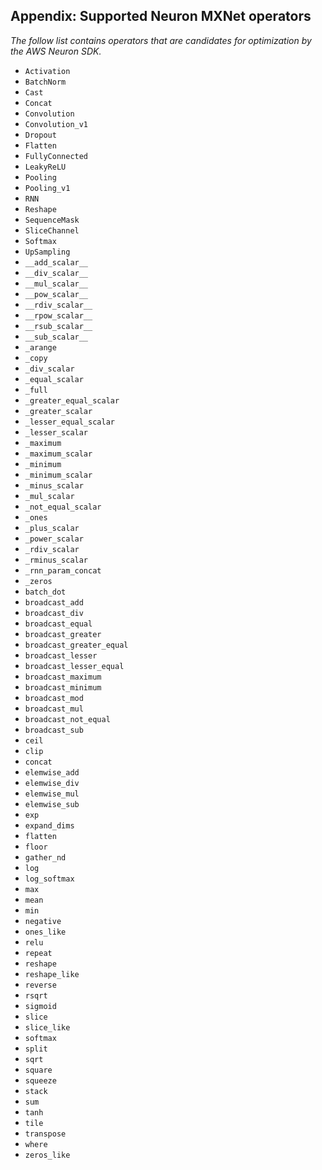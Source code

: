 ## Appendix: Supported Neuron MXNet operators

*The follow list contains operators that are candidates for optimization by the AWS Neuron SDK.*

 * ```Activation```
 * ```BatchNorm```
 * ```Cast```
 * ```Concat```
 * ```Convolution```
 * ```Convolution_v1```
 * ```Dropout```
 * ```Flatten```
 * ```FullyConnected```
 * ```LeakyReLU```
 * ```Pooling```
 * ```Pooling_v1```
 * ```RNN```
 * ```Reshape```
 * ```SequenceMask```
 * ```SliceChannel```
 * ```Softmax```
 * ```UpSampling```
 * ```__add_scalar__```
 * ```__div_scalar__```
 * ```__mul_scalar__```
 * ```__pow_scalar__```
 * ```__rdiv_scalar__```
 * ```__rpow_scalar__```
 * ```__rsub_scalar__```
 * ```__sub_scalar__```
 * ```_arange```
 * ```_copy```
 * ```_div_scalar```
 * ```_equal_scalar```
 * ```_full```
 * ```_greater_equal_scalar```
 * ```_greater_scalar```
 * ```_lesser_equal_scalar```
 * ```_lesser_scalar```
 * ```_maximum```
 * ```_maximum_scalar```
 * ```_minimum```
 * ```_minimum_scalar```
 * ```_minus_scalar```
 * ```_mul_scalar```
 * ```_not_equal_scalar```
 * ```_ones```
 * ```_plus_scalar```
 * ```_power_scalar```
 * ```_rdiv_scalar```
 * ```_rminus_scalar```
 * ```_rnn_param_concat```
 * ```_zeros```
 * ```batch_dot```
 * ```broadcast_add```
 * ```broadcast_div```
 * ```broadcast_equal```
 * ```broadcast_greater```
 * ```broadcast_greater_equal```
 * ```broadcast_lesser```
 * ```broadcast_lesser_equal```
 * ```broadcast_maximum```
 * ```broadcast_minimum```
 * ```broadcast_mod```
 * ```broadcast_mul```
 * ```broadcast_not_equal```
 * ```broadcast_sub```
 * ```ceil```
 * ```clip```
 * ```concat```
 * ```elemwise_add```
 * ```elemwise_div```
 * ```elemwise_mul```
 * ```elemwise_sub```
 * ```exp```
 * ```expand_dims```
 * ```flatten```
 * ```floor```
 * ```gather_nd```
 * ```log```
 * ```log_softmax```
 * ```max```
 * ```mean```
 * ```min```
 * ```negative```
 * ```ones_like```
 * ```relu```
 * ```repeat```
 * ```reshape```
 * ```reshape_like```
 * ```reverse```
 * ```rsqrt```
 * ```sigmoid```
 * ```slice```
 * ```slice_like```
 * ```softmax```
 * ```split```
 * ```sqrt```
 * ```square```
 * ```squeeze```
 * ```stack```
 * ```sum```
 * ```tanh```
 * ```tile```
 * ```transpose```
 * ```where```
 * ```zeros_like```
